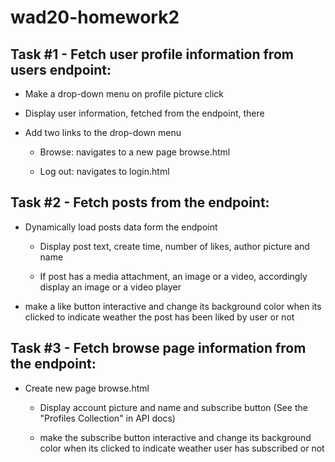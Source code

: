 # wad20-homework2

## Task #1 - Fetch user profile information from users endpoint:

- Make a drop-down menu on profile picture click

- Display user information, fetched from the endpoint, there

- Add two links to the drop-down menu

    - Browse: navigates to a new page browse.html

    - Log out: navigates to login.html

## Task #2 - Fetch posts from the endpoint:

- Dynamically load posts data form the endpoint

    - Display post text, create time, number of likes, author picture and name

    - If post has a media attachment, an image or a video, accordingly display an image or a video player

- make a like button interactive and change its background color when its clicked to indicate weather the post has been liked by user or not

## Task #3 - Fetch browse page information from the endpoint:

- Create new page browse.html

    - Display account picture and name and subscribe button (See the "Profiles Collection" in API docs)

    - make the subscribe button interactive and change its background color when its clicked to indicate weather user has subscribed or not
